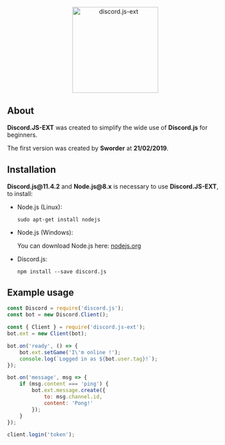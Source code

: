 <p align="center">
  <img src="https://cdn.discordapp.com/attachments/548493810494210108/548493842328846351/djsext.png" alt="discord.js-ext" width="200px">
</p>

<h2>About</h2>

<p>
  <strong>Discord.JS-EXT</strong> was created to simplify the wide use of <strong>Discord.js</strong> for beginners.
  
  The first version was created by <strong>Sworder</strong> at <strong>21/02/2019</strong>.
</p>

<h2>Installation</h1>

<p>
  <strong>Discord.js@11.4.2</strong> and <strong>Node.js@8.x</strong> is necessary to use <strong>Discord.JS-EXT</strong>, to install:
  <ul>
   <li>Node.js (Linux):

```
sudo apt-get install nodejs
```

   </li>
   <li>Node.js (Windows):
  <p>You can download Node.js here: <a href="https://nodejs.org/en/download/">nodejs.org</a></p>
   </li>
    <li> Discord.js:
      
```
npm install --save discord.js
```
   </li>
  </ul>
</p>

<h2>Example usage</h1>

```js
const Discord = require('discord.js');
const bot = new Discord.Client();

const { Client } = require('discord.js-ext');
bot.ext = new Client(bot);

bot.on('ready', () => {
    bot.ext.setGame('I\'m online !');
    console.log(`Logged in as ${bot.user.tag}!`);
});

bot.on('message', msg => {
    if (msg.content === 'ping') {
        bot.ext.message.create({
            to: msg.channel.id,
            content: 'Pong!'
        });
    }
});

client.login('token');
```
